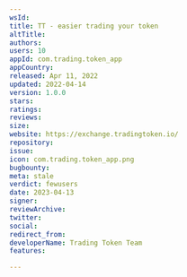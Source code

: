 ```yaml
---
wsId: 
title: TT - easier trading your token
altTitle: 
authors: 
users: 10
appId: com.trading.token_app
appCountry: 
released: Apr 11, 2022
updated: 2022-04-14
version: 1.0.0
stars: 
ratings: 
reviews: 
size: 
website: https://exchange.tradingtoken.io/
repository: 
issue: 
icon: com.trading.token_app.png
bugbounty: 
meta: stale
verdict: fewusers
date: 2023-04-13
signer: 
reviewArchive: 
twitter: 
social: 
redirect_from: 
developerName: Trading Token Team
features: 

---
```


